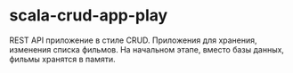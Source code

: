 # scala-crud-app-play

REST API приложение в стиле CRUD.
Приложения для хранения, изменения списка фильмов. 
На начальном этапе, вместо базы данных, фильмы хранятся в памяти.
